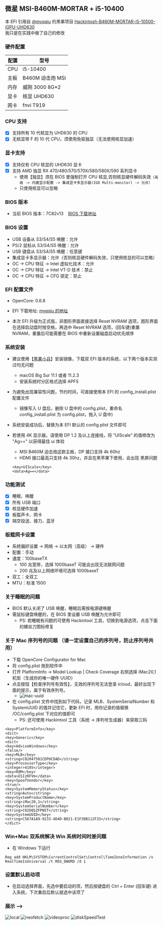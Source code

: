 ## 微星 MSI-B460M-MORTAR + i5-10400

本 EFI 引用自 [@myqqiu](https://github.com/myqqiu) 的黑果项目 [Hackintosh-B460M-MORTAR-i5-10500-iGPU-UHD630](https://github.com/myqqiu/Hackintosh-B460M-MORTAR-i5-10500-iGPU-UHD630)  
我只是在实践中做了自己的修改

### 硬件配置

| 配置 | 型号             |
| ---- | ---------------- |
| CPU  | i5-10400         |
| 主板 | B460M 迫击炮 MSI |
| 内存 | 威刚 3000 8G\*2  |
| 显卡 | 核显 UHD630      |
| 网卡 | fnvi T919        |

### CPU 支持

- [x] 支持所有 10 代核显为 UHD630 的 CPU
- [x] 无核显带 F 的 10 代 CPU，须使用免驱独显（无法使用核显加速）

### 显卡支持

- [x] 支持仅有 CPU 核显的 UHD630 显卡
- [x] 支持 AMD 独显 RX 470/480/570/570X/580/580X/590 系列显卡
  - 使用【独显】须在 BIOS 里强制打开 CPU 核显,否则核显硬件解码失效`（高级 -> 内建显示配置 -> 集成显卡多显示器(IGD Multi-monitor) -> 允许）`
  - 只使用核显可以忽略

### BIOS 版本

- 当前 BIOS 版本：7C82v13 &nbsp;&nbsp; [BIOS 下载地址](https://cn.msi.com/Motherboard/support/MAG-B460M-MORTAR)

### BIOS 设置

- USB 设备从 S3/S4/S5 唤醒：允许
- PS/2 鼠标从 S3/S4/S5 唤醒：允许
- USB 键盘从 S3/S4/S5 唤醒：任意键
- 集成显卡多显示器：允许（否则核显硬件解码失效，只使用核显的可以忽略）
- OC -> CPU 特征 -> Intel 虚拟化技术：允许
- OC -> CPU 特征 -> Intel VT-D 技术：禁止
- OC -> CPU 特征 -> CFG 锁定：禁止

### EFI 配置文件

- OpenCore: 0.6.8

- EFI 下载地址: [myqqiu 的地址](https://github.com/myqqiu/Hackintosh-B460M-MORTAR-i5-10500-iGPU-UHD630/releases)
- 本次 EFI 升级为正式版，非图形界面直接选择 Reset NVRAM 选项，图形界面在选择启动盘时按空格，再选中 Reset NVRAM 选项，(回车键)重置 NVRAM，重置后可能需要在 BIOS 中重新设置磁盘启动优先顺序

### 系统安装

- 建议使用【[黑果小兵](https://blog.daliansky.net/macOS-BigSur-11.2.3-20D91-Release-version-with-OC-0.6.7-and-Clover-5131-and-PE-original-image.html)】安装镜像，下载双 EFI 版本的系统，以下两个版本实测过均无问题

  - macOS Big Sur 11.1 或者 11.2.3
  - 安装系统时分区格式选择 APFS

- 为避免出现兼容性问题，节约时间，可直接使用本 EFI 的 config_install.plist 配置文件

  - 镜像写入 U 盘后，删除 U 盘中的 config.plist，重命名 config_install.plist 为 config.plist，拖入 U 盘中)

- 系统安装成功后，替换为本 EFI 默认的 config.plist 文件即可
- 若使用 4K 显示器，请使用 DP 1.2 及以上连接线，将 "UIScale" 的值修改为 "Ag==" 以获得最佳 ui 体验
  - MSI B460M 迫击炮这款主板，DP 接口支持 4k 60hz
  - HDMI 接口最高只支持 4k 30hz，并且在黑苹果下使用，会出现 黑屏问题
  ```
  <key>UIScale</key>
  <data>Ag==</data>
  ```

### 功能测试

- [x] 睡眠、唤醒
- [x] 所有 USB 端口
- [x] 核显硬件加速
- [x] 板载声卡、网卡
- [x] 隔空投送、接力、蓝牙

### 板载网卡设置

- 系统偏好设置 -> 网络 -> 以太网（高级） -> 硬件
- 配置：手动
- 速度：100baseTX
  - 100 兆宽带，选择 1000baseT 可能会出现无法联网问题
  - 200 兆及以上网络环境可选择 1000baseT
- 双工：全双工
- MTU：标准 1500

### 关于睡眠的问题

- BIOS 默认关闭了 USB 唤醒，睡眠后需按电源键唤醒
- 需鼠标键盘唤醒的，在 BIOS 里设置 USB 唤醒为允许即可
  - PS: 若睡眠有问题的可使用 Hackintool 工具，切换到电源选项，点击下面的螺丝刀图标修复

### 关于 Mac 序列号的问题 （请一定设置自己的序列号，防止序列号共用）

- 下载 OpenCore Configurator for Mac
- 将 config.plist 拖到软件中
- 打开 PlatformInfo -> Model Lookup | Check Coverage 右侧选择 iMac20,1 机型（生成你的唯一硬件 UUID）
- 点击按钮【检查序列号有效性】，无效的序列号无法登录 icloud，最好出现下面的提示，属于有效序列号。
  - ![mac-uuid](./images/mac-id.png)
- 在 config.plist 文件中找到如下代码，记录 MLB、SystemSerialNumber 和 SystemUUID 的值并记住它，更新 EFI 时，用你记录的值替换 /OC/config.plist 下对应的值即可
  - PS: 还可使用 Hackintool 工具（系统 -> 序列号生成器）来获取三码

```
<key>PlatformInfo</key>
<dict>
<key>Generic</key>
<dict>
<key>AdviseWindows</key>
<false/>
<key>MLB</key>
<string>C02047501CDPHCDAD</string>
<key>ProcessorType</key>
<integer>4105</integer>
<key>ROM</key>
<data>ESIzRFVm</data>
<key>SpoofVendor</key>
<true/>
<key>SystemMemoryStatus</key>
<string>Auto</string>
<key>SystemProductName</key>
<string>iMac20,1</string>
<key>SystemSerialNumber</key>
<string>C02DQSZFPN5T</string>
<key>SystemUUID</key>
<string>C567A1A9-9233-4D4D-B021-E1F38B112F33</string>
</dict>
```

### Win+Mac 双系统解决 Win 系统时间时差问题

- 在 Windows 下运行

```
Reg add HKLM\SYSTEM\CurrentControlSet\Control\TimeZoneInformation /v RealTimeIsUniversal /t REG_DWORD /d 1
```

### 设置默认启动项

- 在启动选择界面，先选中要启动的项，然后按键盘的 Ctrl + Enter (回车键) 进入系统，下次重启后默认就选中该项了

### 展示 -->

![local](./images/local.png)
![neofetch](./images/neofetch.png)
![videoproc](./images/videoproc.png)
![diskSpeedTest](./images/diskSpeedTest.png)
